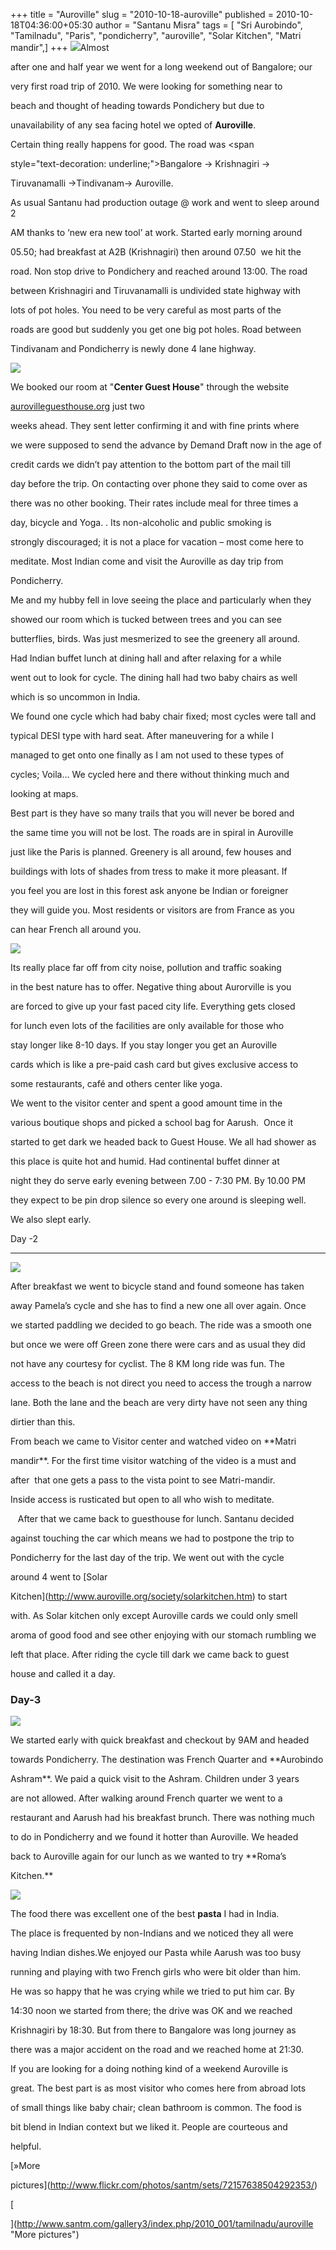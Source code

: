 +++
title = "Auroville"
slug = "2010-10-18-auroville"
published = 2010-10-18T04:36:00+05:30
author = "Santanu Misra"
tags = [ "Sri Aurobindo", "Tamilnadu", "Paris", "pondicherry", "auroville", "Solar Kitchen", "Matri mandir",]
+++
[![](../images/thumbnails/2010-10-18-auroville-auroville-guest-house.jpg)](../images/2010-10-18-auroville-auroville-guest-house.jpg)Almost

after one and half year we went for a long weekend out of Bangalore; our

very first road trip of 2010. We were looking for something near to

beach and thought of heading towards Pondichery but due to

unavailability of any sea facing hotel we opted of **Auroville**.

Certain thing really happens for good. The road was <span

style="text-decoration: underline;">Bangalore -&gt; Krishnagiri -&gt;

Tiruvanamalli -&gt;Tindivanam-&gt; Auroville.</span>



As usual Santanu had production outage @ work and went to sleep around 2

AM thanks to ‘new era new tool’ at work. Started early morning around

05.50; had breakfast at A2B (Krishnagiri) then around 07.50  we hit the

road. Non stop drive to Pondichery and reached around 13:00. The road

between Krishnagiri and Tiruvanamalli is undivided state highway with

lots of pot holes. You need to be very careful as most parts of the

roads are good but suddenly you get one big pot holes. Road between

Tindivanam and Pondicherry is newly done 4 lane highway.



  



[![](../images/thumbnails/2010-10-18-auroville-auroville-cycle.jpg)](../images/2010-10-18-auroville-auroville-cycle.jpg)



We booked our room at "**Center Guest House**" through the website

[aurovilleguesthouse.org](http://aurovilleguesthouses.org/) just two

weeks ahead. They sent letter confirming it and with fine prints where

we were supposed to send the advance by Demand Draft now in the age of

credit cards we didn’t pay attention to the bottom part of the mail till

day before the trip. On contacting over phone they said to come over as

there was no other booking. Their rates include meal for three times a

day, bicycle and Yoga. . Its non-alcoholic and public smoking is

strongly discouraged; it is not a place for vacation – most come here to

meditate. Most Indian come and visit the Auroville as day trip from

Pondicherry.



Me and my hubby fell in love seeing the place and particularly when they

showed our room which is tucked between trees and you can see

butterflies, birds. Was just mesmerized to see the greenery all around.

Had Indian buffet lunch at dining hall and after relaxing for a while

went out to look for cycle. The dining hall had two baby chairs as well

which is so uncommon in India.



We found one cycle which had baby chair fixed; most cycles were tall and

typical DESI type with hard seat. After maneuvering for a while I

managed to get onto one finally as I am not used to these types of

cycles; Voila... We cycled here and there without thinking much and

looking at maps.



Best part is they have so many trails that you will never be bored and

the same time you will not be lost. The roads are in spiral in Auroville

just like the Paris is planned. Greenery is all around, few houses and

buildings with lots of shades from tress to make it more pleasant. If

you feel you are lost in this forest ask anyone be Indian or foreigner

they will guide you. Most residents or visitors are from France as you

can hear French all around you.



  



[![](../images/thumbnails/2010-10-18-auroville-auroville-matrimandir.jpg)](../images/2010-10-18-auroville-auroville-matrimandir.jpg)



Its really place far off from city noise, pollution and traffic soaking

in the best nature has to offer. Negative thing about Aurorville is you

are forced to give up your fast paced city life. Everything gets closed

for lunch even lots of the facilities are only available for those who

stay longer like 8-10 days. If you stay longer you get an Auroville

cards which is like a pre-paid cash card but gives exclusive access to

some restaurants, café and others center like yoga.



We went to the visitor center and spent a good amount time in the

various boutique shops and picked a school bag for Aarush.  Once it

started to get dark we headed back to Guest House. We all had shower as

this place is quite hot and humid. Had continental buffet dinner at

night they do serve early evening between 7.00 - 7:30 PM. By 10.00 PM

they expect to be pin drop silence so every one around is sleeping well.

We also slept early.



Day -2

------



  



[![](../images/thumbnails/2010-10-18-auroville-auroville-beach.jpg)](../images/2010-10-18-auroville-auroville-beach.jpg)



After breakfast we went to bicycle stand and found someone has taken

away Pamela’s cycle and she has to find a new one all over again. Once

we started paddling we decided to go beach. The ride was a smooth one

but once we were off Green zone there were cars and as usual they did

not have any courtesy for cyclist. The 8 KM long ride was fun. The

access to the beach is not direct you need to access the trough a narrow

lane. Both the lane and the beach are very dirty have not seen any thing

dirtier than this.



From beach we came to Visitor center and watched video on **Matri

mandir**. For the first time visitor watching of the video is a must and

after  that one gets a pass to the vista point to see Matri-mandir.

Inside access is rusticated but open to all who wish to meditate.

   After that we came back to guesthouse for lunch. Santanu decided

against touching the car which means we had to postpone the trip to

Pondicherry for the last day of the trip. We went out with the cycle

around 4 went to [Solar

Kitchen](http://www.auroville.org/society/solarkitchen.htm) to start

with. As Solar kitchen only except Auroville cards we could only smell

aroma of good food and see other enjoying with our stomach rumbling we

left that place. After riding the cycle till dark we came back to guest

house and called it a day.



  



### Day-3



  



[![](../images/thumbnails/2010-10-18-auroville-auroville-roma.JPG)](../images/2010-10-18-auroville-auroville-roma.JPG)



We started early with quick breakfast and checkout by 9AM and headed

towards Pondicherry. The destination was French Quarter and **Aurobindo

Ashram**. We paid a quick visit to the Ashram. Children under 3 years

are not allowed. After walking around French quarter we went to a

restaurant and Aarush had his breakfast brunch. There was nothing much

to do in Pondicherry and we found it hotter than Auroville. We headed

back to Auroville again for our lunch as we wanted to try **Roma’s

Kitchen.**



  



[![](../images/thumbnails/2010-10-18-auroville-auroville-roma-playing.jpg)](../images/2010-10-18-auroville-auroville-roma-playing.jpg)



The food there was excellent one of the best **pasta** I had in India.

The place is frequented by non-Indians and we noticed they all were

having Indian dishes.We enjoyed our Pasta while Aarush was too busy

running and playing with two French girls who were bit older than him.

He was so happy that he was crying while we tried to put him car. By

14:30 noon we started from there; the drive was OK and we reached

Krishnagiri by 18:30. But from there to Bangalore was long journey as

there was a major accident on the road and we reached home at 21:30.



If you are looking for a doing nothing kind of a weekend Auroville is

great. The best part is as most visitor who comes here from abroad lots

of small things like baby chair; clean bathroom is common. The food is

bit blend in Indian context but we liked it. People are courteous and

helpful.



[»More

pictures](http://www.flickr.com/photos/santm/sets/72157638504292353/)  

[](http://www.santm.com/gallery3/index.php/2010_001/tamilnadu/auroville "More pictures")[  

](http://www.santm.com/gallery3/index.php/2010_001/tamilnadu/auroville "More pictures")
